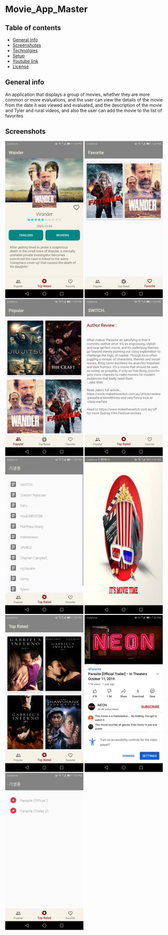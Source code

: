 # Movie_App_Master
## Table of contents
- [General info](#General-info)
- [Screenshotes](#Screenshotes) 
- [Technolgies](#Technolgies)
- [Setup](#Setup)
- [Youtube link](#Youtube-link) 
- [License](#Licence)
## General info
An application that displays a group of movies, whether they are more common or more evaluations, and the user can view the details of the movie from the date it was viewed and evaluated, and the description of the movie and Tyler and rural videos, and also the user can add the movie to the list of favorites
## Screenshots
<img src="/images/DetailsScreen.jpg" width="250">
<img src="/images/FavoriteMoviesScreen.jpg" width="250">
<img src="/images/PopularMoviesScreen.jpg" width="250">
<img src="/images/ReviewContentScreen.jpg" width="250">
<img src="/images/ReviewsMoviesScreen.jpg" width="250">
<img src="/images/SplashScreen.jpg" width="250">
<img src="/images/TopRatedMoviesScreen.jpg" width="250">
<img src="/images/TrailerContentScreen.jpg" width="250">
<img src="/images/TrailersMoviesScreen.jpg" width="250">
